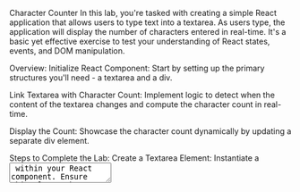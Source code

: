 Character Counter
In this lab, you're tasked with creating a simple React application that allows users to type text into a textarea. As users type, the application will display the number of characters entered in real-time. It's a basic yet effective exercise to test your understanding of React states, events, and DOM manipulation.

Overview:
Initialize React Component: Start by setting up the primary structures you'll need - a textarea and a div.

Link Textarea with Character Count: Implement logic to detect when the content of the textarea changes and compute the character count in real-time.

Display the Count: Showcase the character count dynamically by updating a separate div element.

Steps to Complete the Lab:
Create a Textarea Element: Instantiate a <textarea> within your React component. Ensure this element has an id attribute set as textInput.

Create a Character Count Display: Below the textarea, add a <div> element which will be responsible for displaying the number of characters typed into the textarea. This element should have an id attribute set as count. Initially, this should display 0, indicating no characters have been typed yet.

Implement Real-Time Character Count Logic: Set up an event listener or another mechanism to detect changes in the #textInput textarea. This should consider both typed and deleted characters. Each time there's an alteration in the textarea's content, compute the number of characters present.

Update Character Count Display: Ensure the #count div updates instantly with the new character count whenever the textarea's content changes. Avoid using direct DOM manipulation like .value = . Instead, rely on React's mechanisms such as setState or the useState hook.

Test Your Implementation: Enter some text into your textarea. The character count displayed should update in real-time, accurately reflecting the number of characters you've typed.

Challenges
Challenge 1: Setting Up the Elements
Objective: Create the primary structures required for the lab.

Within your React component, instantiate a <textarea> element where users will input text. Ensure this textarea has an id attribute set as textInput.
Below the textarea, set up a <div> element which will display the number of characters typed into the textarea. Assign this div an id attribute of count.
The #count div should initially display 0, indicating no characters have been typed yet.
Challenge 2: Dynamic Character Count
Objective: Link the textarea to the div to show the real-time character count of the text entered into the textarea.

Set up a mechanism, such as an event listener, to detect any changes in the #textInput textarea. This includes any characters being typed or deleted.
Every time there's a change in the textarea, calculate the number of characters currently present.
Update the #count div to display the new character count instantly.
Do not use direct DOM manipulation to set values (like .value =). Utilize React mechanisms like setState or the useState hook.
----------------------

Setup a textarea (#textInput) and character count div (#count).

Display real-time character count in #count based on #textInput changes.